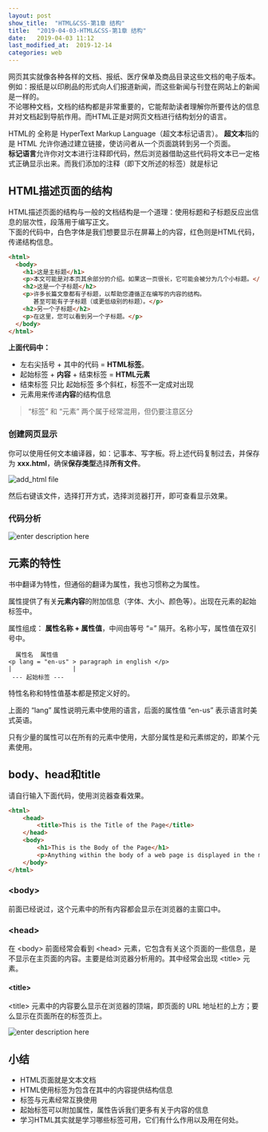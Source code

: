 ```yaml
---
layout: post
show_title:  "HTML&CSS-第1章 结构"
title:  "2019-04-03-HTML&CSS-第1章 结构"
date:   2019-04-03 11:12
last_modified_at:  2019-12-14
categories: web
---
```


网页其实就像各种各样的文档、报纸、医疗保单及商品目录这些文档的电子版本。例如：报纸是以印刷品的形式向人们报道新闻，而这些新闻与刊登在网站上的新闻是一样的。  
不论哪种文档，文档的结构都是非常重要的，它能帮助读者理解你所要传达的信息并对文档起到导航作用。而HTML正是对网页文档进行结构划分的语言。

<!--more-->

HTML的 全称是 HyperText Markup Language（超文本标记语言）。 
**超文本**指的是 HTML 允许你通过建立链接，使访问者从一个页面跳转到另一个页面。  
**标记语言**允许你对文本进行注释即代码，然后浏览器借助这些代码将文本已一定格式正确显示出来。而我们添加的注释（即下文所述的标签）就是标记

## HTML描述页面的结构

HTML描述页面的结构与一般的文档结构是一个道理：使用标题和子标题反应出信息的层次性，段落用于编写正文。  
下面的代码中，白色字体是我们想要显示在屏幕上的内容，红色则是HTML代码，传递结构信息。

```html
<html>
  <body>
    <h1>这是主标题</h1>
    <p>本文可能是对本页其余部分的介绍。如果这一页很长，它可能会被分为几个小标题。</p>
    <h2>这是一个子标题</h2>
    <p>许多长篇文章都有子标题，以帮助您遵循正在编写的内容的结构。 
       甚至可能有子子标题（或更低级别的标题）。</p>
    <h2>另一个子标题</h2>
    <p>在这里，您可以看到另一个子标题。</p>
  </body>
</html>
```
**上面代码中：**  
- 左右尖括号 + 其中的代码 = **HTML标签**。
- 起始标签 + **内容** + 结束标签 = **HTML元素** 
- 结束标签 只比 起始标签 多个斜杠，标签不一定成对出现
- 元素用来传递**内容**的结构信息

>“标签” 和 “元素” 两个属于经常混用，但仍要注意区分

### 创建网页显示

你可以使用任何文本编译器，如：记事本、写字板。将上述代码复制过去，并保存为 **xxx.html**，确保**保存类型**选择**所有文件**。  

![add_html file](https://raw.githubusercontent.com/LonlyPan/LonlyPan.github.io/master/images/Posts/HTML&CSS-第1章_结构/add_html.png)

然后右键该文件，选择打开方式，选择浏览器打开，即可查看显示效果。

### 代码分析

![enter description here](https://raw.githubusercontent.com/LonlyPan/LonlyPan.github.io/master/images/Posts/HTML&CSS-第1章_结构/页面结构.png)


## 元素的特性

书中翻译为特性，但通俗的翻译为属性，我也习惯称之为属性。  

属性提供了有关**元素内容**的附加信息（字体、大小、颜色等）。出现在元素的起始标签中。

属性组成： **属性名称 + 属性值**，中间由等号 “=” 隔开。名称小写，属性值在双引号中。

```
  属性名  属性值
<p lang = "en-us" > paragraph in english </p>
|                 |
 --- 起始标签 ---
```
特性名称和特性值基本都是预定义好的。

上面的 “lang” 属性说明元素中使用的语言，后面的属性值 “en-us” 表示语言时美式英语。

只有少量的属性可以在所有的元素中使用，大部分属性是和元素绑定的，即某个元素使用。

## body、head和title

请自行输入下面代码，使用浏览器查看效果。

```html
<html>
	<head>
		<title>This is the Title of the Page</title>
	</head>
	<body>
		<h1>This is the Body of the Page</h1>
		<p>Anything within the body of a web page is displayed in the main browser window.</p>
	</body>
</html>
```
### \<body>

前面已经说过，这个元素中的所有内容都会显示在浏览器的主窗口中。

### \<head>

在 \<body> 前面经常会看到 \<head> 元素，它包含有关这个页面的一些信息，是不显示在主页面的内容。主要是给浏览器分析用的。其中经常会出现 \<title> 元素。

#### \<title>

\<title> 元素中的内容要么显示在浏览器的顶端，即页面的 URL 地址栏的上方；要么显示在页面所在的标签页上。

![enter description here](https://raw.githubusercontent.com/LonlyPan/LonlyPan.github.io/master/images/Posts/HTML&CSS-第1章_结构/title.png)

## 小结

 - HTML页面就是文本文档
 - HTML使用标签为包含在其中的内容提供结构信息
 - 标签与元素经常互换使用
 - 起始标签可以附加属性，属性告诉我们更多有关于内容的信息
 - 学习HTML其实就是学习哪些标签可用，它们有什么作用以及用在何处。


